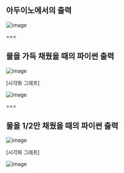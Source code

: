 ## 아두이노에서의 출력

![image](https://github.com/user-attachments/assets/bbafbaf6-0c65-4b0d-8e92-93ad38228c49)

===

## 물을 가득 채웠을 때의 파이썬 출력

![image](https://github.com/user-attachments/assets/a9c38178-f26a-4e1c-af14-3251d1ae31e7)


[시각화 그래프]  

![image](https://github.com/user-attachments/assets/fd696fe3-6f4e-45ee-b6df-6e79ca770181)


===

## 물을 1/2만 채웠을 때의 파이썬 출력

![image](https://github.com/user-attachments/assets/ea00fe50-9083-4de2-b7d2-cab1f5d7243f)

[시각화 그래프]  

![image](https://github.com/user-attachments/assets/44e036b4-a386-4887-b102-e58e30e15734)


